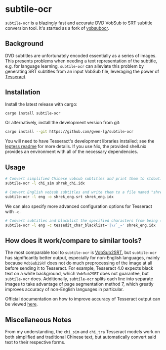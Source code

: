# subtile-ocr

`subtile-ocr` is a blazingly fast and accurate DVD VobSub to SRT subtitle conversion tool.
It's started as a fork of [vobsubocr](https://github.com/elizagamedev/vobsubocr).

## Background

DVD subtitles are unfortunately encoded essentially as a series of images. This
presents problems when needing a text representation of the subtitle, e.g. for
language learning. `subtile-ocr` can alleviate this problem by generating SRT
subtitles from an input VobSub file, leveraging the power of
[Tesseract](https://github.com/tesseract-ocr/tesseract).

## Installation

Install the latest release with cargo:

```sh
cargo install subtile-ocr
```

Or alternatively, install the development version from git:

```sh
cargo install --git https://github.com/gwen-lg/subtile-ocr
```

You will need to have Tesseract's development libraries installed; see the
[leptess readme](https://github.com/houqp/leptess) for more details. If you use
Nix, the provided shell.nix provides an environment with all of the necessary
dependencies.

## Usage

```sh
# Convert simplified Chinese vobsub subtitles and print them to stdout.
subtile-ocr -l chi_sim shrek_chi.idx

# Convert English vobsub subtitles and write them to a file named "shrek_eng.srt".
subtile-ocr -l eng -o shrek_eng.srt shrek_eng.idx
```

We can also specify more advanced configuration options for Tesseract with `-c`.

```sh
# Convert subtitles and blacklist the specified characters from being (mistakenly) recognized.
subtile-ocr -l eng -c tessedit_char_blacklist='|\/`_~' shrek_eng.idx
```

## How does it work/compare to similar tools?

The most comparable tool to `subtile-ocr` is
[VobSub2SRT](https://github.com/ruediger/VobSub2SRT), but `subtile-ocr` has
significantly better output, especially for non-English languages, mainly
because `VobSub2SRT` does not do much preprocessing of the image at all before
sending it to Tesseract. For example, Tesseract 4.0 expects black text on a
white background, which `VobSub2SRT` does not guarantee, but `subtile-ocr` does.
Additionally, `subtile-ocr` splits each line into separate images to take
advantage of page segmentation method 7, which greatly improves accuracy of
non-English languages in particular.

Official documentation on how to improve accuracy of Tesseract output can be
viewed [here](https://tesseract-ocr.github.io/tessdoc/ImproveQuality.html).

## Miscellaneous Notes

From my understanding, the `chi_sim` and `chi_tra` Tesseract models work on both
simplified and traditional Chinese text, but automatically convert said text to
their respective forms.
